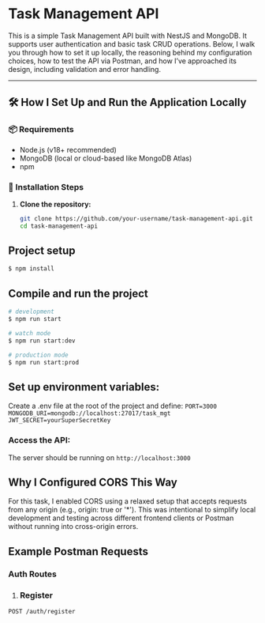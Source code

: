 # Task Management API

This is a simple Task Management API built with NestJS and MongoDB. It supports user authentication and basic task CRUD operations. Below, I walk you through how to set it up locally, the reasoning behind my configuration choices, how to test the API via Postman, and how I’ve approached its design, including validation and error handling.

---

## 🛠️ How I Set Up and Run the Application Locally

### 📦 Requirements
- Node.js (v18+ recommended)
- MongoDB (local or cloud-based like MongoDB Atlas)
- npm

### 🧰 Installation Steps

1. **Clone the repository:**
   ```bash
   git clone https://github.com/your-username/task-management-api.git
   cd task-management-api


## Project setup

```bash
$ npm install
```

## Compile and run the project

```bash
# development
$ npm run start

# watch mode
$ npm run start:dev

# production mode
$ npm run start:prod
```

## Set up environment variables:

Create a .env file at the root of the project and define:
`PORT=3000`
`MONGODB_URI=mongodb://localhost:27017/task_mgt`
`JWT_SECRET=yourSuperSecretKey`

### Access the API:

The server should be running on `http://localhost:3000`

## Why I Configured CORS This Way
For this task, I enabled CORS using a relaxed setup that accepts requests from any origin (e.g., origin: true or '*'). This was intentional to simplify local development and testing across different frontend clients or Postman without running into cross-origin errors.

## Example Postman Requests

### Auth Routes

1. ### Register
  `POST /auth/register`

